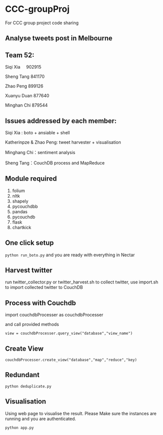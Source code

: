 # CCC-groupProj

For CCC group project code sharing

Analyse tweets post in Melbourne
--------------------------------

Team 52:
--------

Siqi Xia     902915

Sheng Tang   841170

Zhao Peng    899126

Xuanyu Duan  877640

Minghan Chi  879544

Issues addressed by each member:
--------------

Siqi Xia   : boto + ansiable + shell

Katherinpze & Zhao Peng: tweet harvester + visualisation

Minghang Chi：sentiment analysis

Sheng Tang：CouchDB process and MapReduce


Module required
---------------
1. folium
2. nltk
3. shapely
4. pycouchdbb
5. pandas
6. pycouchdb
7. flask
8. chartkick

One click setup
---------------
```python run_boto.py```
and you are ready  with everything in Nectar

Harvest twitter
-------------
run twitter_collector.py or twitter_harvest.sh to collect twitter, use import.sh to import collected twitter to CouchDB


Process with Couchdb
-------------
import couchdbProcesser as couchdbProcesser

and call provided methods

```view = couchdbProcesser.query_view("database","view_name")```

Create View
-----------

```couchdbProcesser.create_view("database","map","reduce","key)```


Redundant
-----------

```python deduplicate.py```


Visualisation
-----------
Using web page to visualise the result. Please Make sure the instances are running and you are authenticated.
```
python app.py
```


